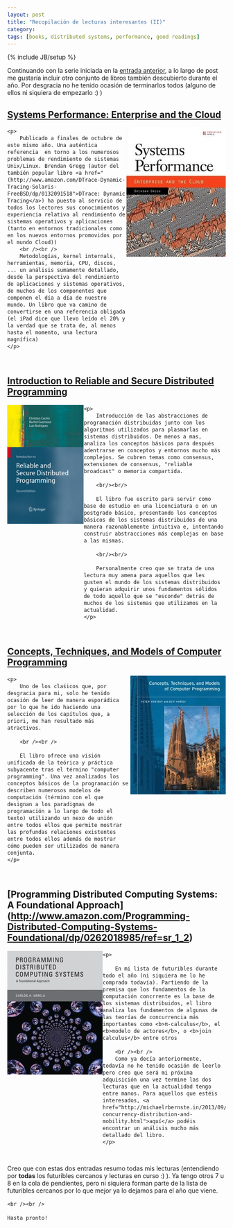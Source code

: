 ```yaml
---
layout: post
title: "Recopilación de lecturas interesantes (II)"
category: 
tags: [books, distributed systems, performance, good readings]
---
```

{% include JB/setup %}

Continuando con la serie iniciada en la [entrada anterior](http://migue.github.io/2013/11/29/recopilacin-de-lecturas-interesantes-i/), a lo largo de post me gustaría incluir otro conjunto de libros también descubierto durante el año. Por desgracia no he tenido ocasión de terminarlos todos (alguno de ellos ni siquiera de empezarlo :) ) 

[Systems Performance: Enterprise and the Cloud](http://www.amazon.com/Systems-Performance-Enterprise-Brendan-Gregg/dp/0133390098/ref=sr_1_1)
--------------------------------------------------------------------------

<div id="systems-performance">
	<p>
		<img src="/images/systems-performance.jpeg" alt="Systems Performance book cover" style="float:right; margin: 0% 0% 0% 0%" />
	</p>

	<p>
		Publicado a finales de octubre de este mismo año. Una auténtica referencia  en torno a los numerosos problemas de rendimiento de sistemas Unix/Linux. Brendan Gregg (autor del también popular libro <a href="(http://www.amazon.com/DTrace-Dynamic-Tracing-Solaris-FreeBSD/dp/0132091518">DTrace: Dynamic Tracing</a>) ha puesto al servicio de todos los lectores sus conocimientos y experiencia relativa al rendimiento de sistemas operativos y aplicaciones (tanto en entornos tradicionales como en los nuevos entornos promovidos por el mundo Cloud))
		<br /><br />
		Metodologías, kernel internals, herramientas, memoria, CPU, discos, ... un análisis sumamente detallado, desde la perspectiva del rendimiento de aplicaciones y sistemas operativos, de muchos de los componentes que componen el día a día de nuestro mundo. Un libro que va camino de convertirse en una referencia obligada (el iPad dice que llevo leído el 20% y la verdad que se trata de, al menos hasta el momento, una lectura magnífica) 
	</p>

</div>

<p style="clear:both"><br/></p>

[Introduction to Reliable and Secure Distributed Programming](http://www.amazon.com/Introduction-Reliable-Secure-Distributed-Programming/dp/3642152597/ref=sr_1_1)
---------------------------------------------------------------
<div id="reliable-distributed">
	<p>
		<img src="/images/reliable-distributed.png" alt="Introduction to Reliable and Secure Distributed Programming book cover" style="float:left; max-width: 35%" />
	</p>

	<p>
		Introducción de las abstracciones de programación distribuidas junto con los algoritmos utilizados para plasmarlas en sistemas distribuidos. De menos a mas, analiza los conceptos básicos para después adentrarse en conceptos y entornos mucho más complejos. Se cubren temas como consensus, extensiones de consensus, "reliable broadcast" o memoria compartida.

		<br/><br/>

		El libro fue escrito para servir como base de estudio en una licenciatura o en un postgrado básico, presentando los conceptos básicos de los sistemas distribuidos de una manera razonablemente intuitiva e, intentando construir abstracciones más complejas en base a las mismas.

		<br/><br/>

		Personalmente creo que se trata de una lectura muy amena para aquellos que les gusten el mundo de los sistemas distribuidos y quieran adquirir unos fundamentos sólidos de todo aquello que se "esconde" detrás de muchos de los sistemas que utilizamos en la actualidad.
	</p>
</div>

<p style="clear:both"><br/></p>

[Concepts, Techniques, and Models of Computer Programming](http://www.amazon.com/Concepts-Techniques-Models-Computer-Programming/dp/0262220695)
------------------------------------------------------------------
<div id="concepts-techniques-models">
	<p>
		<img src="/images/concepts-techniques-models.jpg" alt="Concepts, Techniques, and Models of Computer Programming book cover" style="float:right" />
	</p>

	<p>
		Uno de los claśicos que, por desgracia para mi, solo he tenido ocasión de leer de manera esporádica por lo que he ido haciendo una selección de los capítulos que, a priori, me han resultado más atractivos.

		<br /><br /> 

		El libro ofrece una visión unificada de la teórica y práctica subyacente tras el término "computer programming". Una vez analizados los conceptos básicos de la programación se describen numerosos modelos de computación (término con el que designan a los paradigmas de programación a lo largo de todo el texto) utilizando un nexo de unión entre todos ellos que permite mostrar las profundas relaciones existentes entre todos ellos además de mostrar cómo pueden ser utilizados de manera conjunta.
	</p>

</div>

<p style="clear:both"><br/></p>

[Programming Distributed Computing Systems: A Foundational Approach] (http://www.amazon.com/Programming-Distributed-Computing-Systems-Foundational/dp/0262018985/ref=sr_1_2)
------------------------------------------------------------------------------------------
<div id="distributed-foundational">
	<p>
		<img src="/images/distributed-foundational.jpg" alt="BProgramming Distributed Computing Systems: A Foundational Approach book cover" style="float:left" />
	</p>

	<p>

		En mi lista de futuribles durante todo el año (ni siquiera me lo he comprado todavía). Partiendo de la premisa que los fundamentos de la computación concrrente es la base de los sistemas distribuidos, el libro analiza los fundamentos de algunas de las teorías de concurrencia más importantes como <b>π-calculus</b>, el <b>modelo de actores</b>, o <b>join calculus</b> entre otros

		<br /><br />
		Como ya decía anteriormente, todavía no he tenido ocasión de leerlo pero creo que será mi próxima adquisición una vez termine las dos lecturas que en la actualidad tengo entre manos. Para aquellos que estéis interesados, <a href="http://michaelrbernste.in/2013/09/23/formalizing-concurrency-distribution-and-mobility.html">aquí</a> podéis encontrar un análisis mucho más detallado del libro.
	</p>
</div>

<p style="clear:both"><br/></p>

<div id="end">
	Creo que con estas dos entradas resumo todas mis lecturas (entendiendo por <b>todas</b> los futuribles cercanos y lecturas en curso :) ). Ya tengo otros 7 u 8 en la cola de pendientes, pero ni siquiera forman parte de la lista de futuribles cercanos por lo que mejor ya lo dejamos para el año que viene.

	<br /><br />

	Hasta pronto!
</div>
